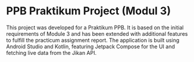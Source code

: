 # PPB Praktikum Project (Modul 3)
This project was developed for a Praktikum PPB. It is based on the initial requirements of Module 3 and has been extended with additional features to fulfill the practicum assignment report.
The application is built using Android Studio and Kotlin, featuring Jetpack Compose for the UI and fetching live data from the Jikan API.
